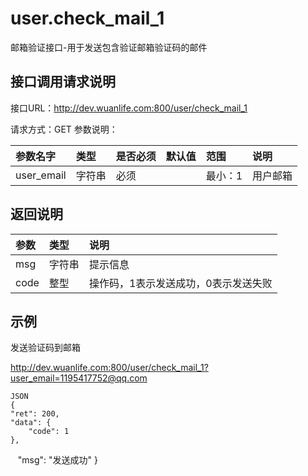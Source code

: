 # user.check_mail_1
邮箱验证接口-用于发送包含验证邮箱验证码的邮件

## 接口调用请求说明

接口URL：http://dev.wuanlife.com:800/user/check_mail_1

请求方式：GET
参数说明：

|参数名字  |  类型  |是否必须|    默认值    |范围  |      说明|
|:--|:--|:--|:--|:--|:--|
|user_email    |   字符串| 必须     |        |   最小：1 |   用户邮箱|


## 返回说明
|参数|类型|说明|
|:--|:--|:--|
|msg       |      字符串 |提示信息|
|code       |     整型|   操作码，1表示发送成功，0表示发送失败|

## 示例

发送验证码到邮箱

http://dev.wuanlife.com:800/user/check_mail_1?user_email=1195417752@qq.com

    JSON
    {
    "ret": 200,
    "data": {
        "code": 1
    },
    "msg": "发送成功"
    }
